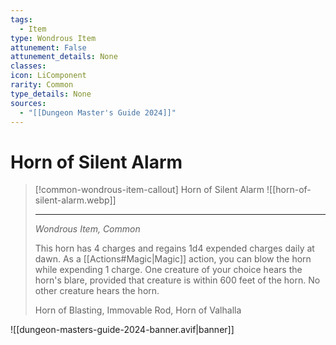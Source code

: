 ```yaml
---
tags:
  - Item
type: Wondrous Item
attunement: False
attunement_details: None
classes:
icon: LiComponent
rarity: Common
type_details: None
sources: 
  - "[[Dungeon Master's Guide 2024]]"
---
```

# Horn of Silent Alarm
>[!common-wondrous-item-callout] Horn of Silent Alarm
>![[horn-of-silent-alarm.webp]]
>
>---
>_Wondrous Item, Common_
>
>This horn has 4 charges and regains 1d4 expended charges daily at dawn. As a [[Actions#Magic\|Magic]] action, you can blow the horn while expending 1 charge. One creature of your choice hears the horn's blare, provided that creature is within 600 feet of the horn. No other creature hears the horn.
>
>
>Horn of Blasting, Immovable Rod, Horn of Valhalla
>


![[dungeon-masters-guide-2024-banner.avif|banner]]